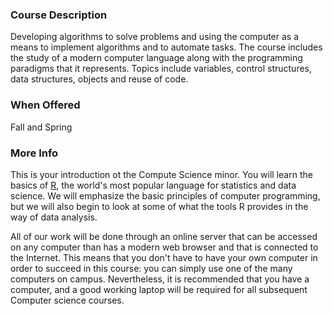 ### Course Description

Developing algorithms to solve problems and using the computer as a means to 
implement algorithms and to automate tasks.  The course includes the study of a 
modern computer language along with the programming paradigms that it represents.
Topics include variables, control structures, data structures, objects and reuse
of code.

### When Offered

Fall and Spring

### More Info

This is your introduction ot the Compute Science minor.  You will learn the
basics of [R](https://www.r-project.org/), the world's most popular language
for statistics and data science.  We will emphasize the
basic principles of computer programming, but we will also begin to look at
some of what the tools R provides in the way of data analysis.

All of our work will be done through an online server that can be accessed on
any computer than has a modern web browser and that is connected to the
Internet.  This means that you don't have to have your own computer in order
to succeed in this course:  you can simply use one of the many computers on campus.
Nevertheless, it is recommended that you have a computer, and a good working
laptop will be required for all subsequent Computer science courses.
	
